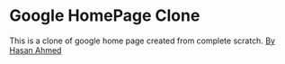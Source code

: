 # <h1>Google HomePage Clone</h1>

This is a clone of google home page created from complete scratch. [By Hasan Ahmed](http://www.hasanme.com)

